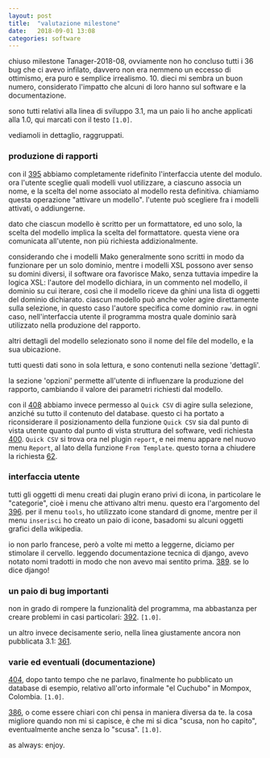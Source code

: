 ```yaml
---
layout: post
title:  "valutazione milestone"
date:   2018-09-01 13:08
categories: software
---
```


chiuso milestone Tanager-2018-08, ovviamente non ho concluso tutti i 36 bug
che ci avevo infilato, davvero non era nemmeno un eccesso di ottimismo, era
puro e semplice irrealismo.  10.  dieci mi sembra un buon numero,
considerato l'impatto che alcuni di loro hanno sul software e la
documentazione.  

sono tutti relativi alla linea di sviluppo 3.1, ma un paio li ho anche
applicati alla 1.0, qui marcati con il testo `[1.0]`.

vediamoli in dettaglio, raggruppati.

### produzione di rapporti

con il [395](https://github.com/Ghini/ghini.desktop/issues/395) abbiamo
completamente ridefinito l'interfaccia utente del modulo.  ora l'utente
sceglie quali modelli vuol utilizzare, a ciascuno associa un nome, e la
scelta del nome associato al modello resta definitiva.  chiamiamo questa
operazione "attivare un modello".  l'utente può scegliere fra i modelli
attivati, o addiungerne.

dato che ciascun modello è scritto per un formattatore, ed uno solo, la
scelta del modello implica la scelta del formattatore.  questa viene ora
comunicata all'utente, non più richiesta addizionalmente.

considerando che i modelli Mako generalmente sono scritti in modo da
funzionare per un solo dominio, mentre i modelli XSL possono aver senso su
domini diversi, il software ora favorisce Mako, senza tuttavia impedire la
logica XSL: l'autore del modello dichiara, in un commento nel modello, il
dominio su cui iterare, così che il modello riceve da ghini una lista di
oggetti del dominio dichiarato.  ciascun modello può anche voler agire
direttamente sulla selezione, in questo caso l'autore specifica come dominio
``raw``.  in ogni caso, nell'interfaccia utente il programma mostra quale
dominio sarà utilizzato nella produzione del rapporto.

altri dettagli del modello selezionato sono il nome del file del modello, e
la sua ubicazione.  

tutti questi dati sono in sola lettura, e sono contenuti nella sezione
'dettagli'.

la sezione 'opzioni' permette all'utente di influenzare la produzione del
rapporto, cambiando il valore dei parametri richiesti dal modello.

con il [408](https://github.com/Ghini/ghini.desktop/issues/408) abbiamo
invece permesso al ``Quick CSV`` di agire sulla selezione, anziché su tutto
il contenuto del database.  questo ci ha portato a riconsiderare il
posizionamento della funzione ``Quick CSV`` sia dal punto di vista utente
quanto dal punto di vista struttura del software, vedi richiesta
[400](https://github.com/Ghini/ghini.desktop/issues/400).  ``Quick CSV`` si
trova ora nel plugin ``report``, e nei menu appare nel nuovo menu
``Report``, al lato della funzione ``From Template``.  questo torna a
chiudere la richiesta
[62](https://github.com/Ghini/ghini.desktop/issues/62).

### interfaccia utente

tutti gli oggetti di menu creati dai plugin erano privi di icona, in
particolare le "categorie", cioè i menu che attivano altri menu.  questo era
l'argomento del [396](https://github.com/Ghini/ghini.desktop/issues/396).
per il menu ``tools``, ho utilizzato icone standard di gnome, mentre per il
menu ``inserisci`` ho creato un paio di icone, basadomi su alcuni oggetti
grafici della wikipedia.

io non parlo francese, però a volte mi metto a leggerne, diciamo per
stimolare il cervello.  leggendo documentazione tecnica di django, avevo
notato nomi tradotti in modo che non avevo mai sentito prima.
[389](https://github.com/Ghini/ghini.desktop/issues/389).  se lo dice
django!

### un paio di bug importanti

non in grado di rompere la funzionalità del programma, ma abbastanza per
creare problemi in casi particolari:
[392](https://github.com/Ghini/ghini.desktop/issues/392).  `[1.0]`.

un altro invece decisamente serio, nella linea giustamente ancora non
pubblicata 3.1: [361](https://github.com/Ghini/ghini.desktop/issues/361).


### varie ed eventuali (documentazione)

[404](https://github.com/Ghini/ghini.desktop/issues/404), dopo tanto tempo
che ne parlavo, finalmente ho pubblicato un database di esempio, relativo
all'orto informale "el Cuchubo" in Mompox, Colombia.  `[1.0]`.

[386](https://github.com/Ghini/ghini.desktop/issues/386), o come essere
chiari con chi pensa in maniera diversa da te.  la cosa migliore quando non
mi si capisce, è che mi si dica "scusa, non ho capito", eventualmente anche
senza lo "scusa".  `[1.0]`.

as always: enjoy.
